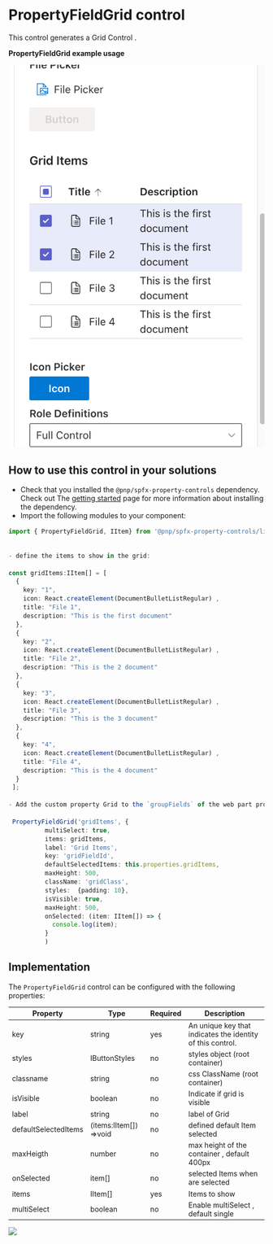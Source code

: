 # PropertyFieldGrid control

This control generates a Grid Control .

**PropertyFieldGrid example usage**

![PropertyFieldButton example](../assets/propertyFieldGrid.png)

## How to use this control in your solutions

- Check that you installed the `@pnp/spfx-property-controls` dependency. Check out The [getting started](../../#getting-started) page for more information about installing the dependency.
- Import the following modules to your component:

```TypeScript
import { PropertyFieldGrid, IItem} from '@pnp/spfx-property-controls/lib/PropertyFieldGrid';
```

```TypeScript

- define the items to show in the grid:

const gridItems:IItem[] = [
  {
    key: "1",
    icon: React.createElement(DocumentBulletListRegular) ,
    title: "File 1",
    description: "This is the first document"
  },
  {
    key: "2",
    icon: React.createElement(DocumentBulletListRegular) ,
    title: "File 2",
    description: "This is the 2 document"
  },
  {
    key: "3",
    icon: React.createElement(DocumentBulletListRegular) ,
    title: "File 3",
    description: "This is the 3 document"
  },
  {
    key: "4",
    icon: React.createElement(DocumentBulletListRegular) ,
    title: "File 4",
    description: "This is the 4 document"
  }
 ];

- Add the custom property Grid to the `groupFields` of the web part property pane configuration:

 PropertyFieldGrid('gridItems', {
          multiSelect: true,
          items: gridItems,
          label: 'Grid Items',
          key: 'gridFieldId',
          defaultSelectedItems: this.properties.gridItems,
          maxHeight: 500,
          className: 'gridClass',
          styles:  {padding: 10},
          isVisible: true,
          maxHeight: 500,
          onSelected: (item: IItem[]) => {
            console.log(item);
          }
          )
```

## Implementation

The `PropertyFieldGrid` control can be configured with the following properties:

| Property  | Type           | Required | Description                                                |
| --------- | -------------- | -------- | ---------------------------------------------------------- |
| key       | string         | yes      | An unique key that indicates the identity of this control. |
| styles    | IButtonStyles  | no       | styles object (root container)                                             |
| classname | string         | no       | css ClassName (root container)                                           |
| isVisible | boolean        | no     | Indicate if grid is visible                              |
| label     | string         | no       | label of Grid                                            |
| defaultSelectedItems | (items:IItem[]) =>void     | no     | defined default Item selected                    |
| maxHeigth | number     | no       | max height of the container , default 400px                                         |
| onSelected  | item[]        | no       | selected Items when are selected                                            |
| items   | IItem[] | yes      | Items to show                                         |
| multiSelect   | boolean        | no      | Enable multiSelect , default single                                          |

![](https://telemetry.sharepointpnp.com/sp-dev-fx-property-controls/wiki/PropertyFieldGrid)
